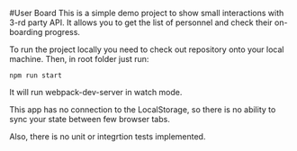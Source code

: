 #User Board
This is a simple demo project to show small interactions with 3-rd party API.
It allows you to get the list of personnel and check their on-boarding progress.

To run the project locally you need to check out repository onto your local machine.
Then, in root folder just run:
```
npm run start
```
It will run webpack-dev-server in watch mode.

This app has no connection to the LocalStorage, so there is no ability to sync your state between few browser tabs.

Also, there is no unit or integrtion tests implemented.
